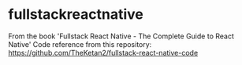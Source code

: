# fullstackreactnative
From the book 'Fullstack React Native - The Complete Guide to React Native'
Code reference from this repository: https://github.com/TheKetan2/fullstack-react-native-code
